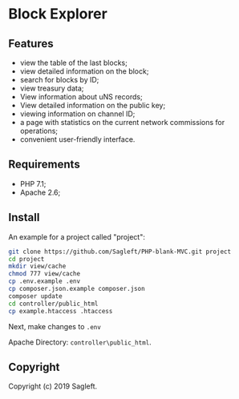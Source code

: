 # Block Explorer

## Features

* view the table of the last blocks;
* view detailed information on the block;
* search for blocks by ID;
* view treasury data;
* View information about uNS records;
* View detailed information on the public key;
* viewing information on channel ID;
* a page with statistics on the current network commissions for operations;
* convenient user-friendly interface.

## Requirements
* PHP 7.1;
* Apache 2.6;

## Install

An example for a project called "project":

```bash
git clone https://github.com/Sagleft/PHP-blank-MVC.git project
cd project
mkdir view/cache
chmod 777 view/cache
cp .env.example .env
cp composer.json.example composer.json
composer update
cd controller/public_html
cp example.htaccess .htaccess
```

Next, make changes to ```.env```

Apache Directory: ``` controller\public_html ```.


## Copyright

Copyright (c) 2019 Sagleft.
